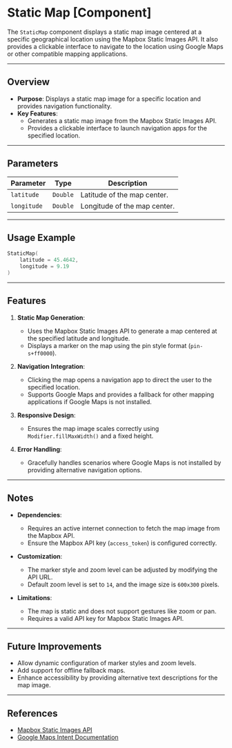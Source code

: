 # Static Map [Component]

The `StaticMap` component displays a static map image centered at a specific geographical location using the Mapbox Static Images API. It also provides a clickable interface to navigate to the location using Google Maps or other compatible mapping applications.

---

## Overview

- **Purpose**: Displays a static map image for a specific location and provides navigation functionality.
- **Key Features**:
    - Generates a static map image from the Mapbox Static Images API.
    - Provides a clickable interface to launch navigation apps for the specified location.

---

## Parameters

| Parameter   | Type     | Description                  |
|-------------|----------|------------------------------|
| `latitude`  | `Double` | Latitude of the map center.  |
| `longitude` | `Double` | Longitude of the map center. |

---

## Usage Example

```kotlin
StaticMap(
    latitude = 45.4642,
    longitude = 9.19
)
```

---

## Features

1. **Static Map Generation**:
    - Uses the Mapbox Static Images API to generate a map centered at the specified latitude and longitude.
    - Displays a marker on the map using the pin style format (`pin-s+ff0000`).

2. **Navigation Integration**:
    - Clicking the map opens a navigation app to direct the user to the specified location.
    - Supports Google Maps and provides a fallback for other mapping applications if Google Maps is not installed.

3. **Responsive Design**:
    - Ensures the map image scales correctly using `Modifier.fillMaxWidth()` and a fixed height.

4. **Error Handling**:
    - Gracefully handles scenarios where Google Maps is not installed by providing alternative navigation options.

---

## Notes

- **Dependencies**:
    - Requires an active internet connection to fetch the map image from the Mapbox API.
    - Ensure the Mapbox API key (`access_token`) is configured correctly.

- **Customization**:
    - The marker style and zoom level can be adjusted by modifying the API URL.
    - Default zoom level is set to `14`, and the image size is `600x300` pixels.

- **Limitations**:
    - The map is static and does not support gestures like zoom or pan.
    - Requires a valid API key for Mapbox Static Images API.

---

## Future Improvements

- Allow dynamic configuration of marker styles and zoom levels.
- Add support for offline fallback maps.
- Enhance accessibility by providing alternative text descriptions for the map image.

---

## References

- [Mapbox Static Images API](https://docs.mapbox.com/api/maps/static-images/)
- [Google Maps Intent Documentation](https://developer.android.com/guide/components/intents-common#Maps)

